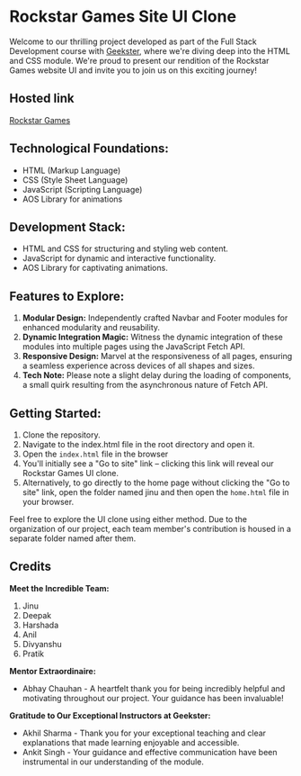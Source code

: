 # Rockstar Games Site UI Clone

Welcome to our thrilling project developed as part of the Full Stack Development course with [Geekster](https://www.geekster.in/), where we're diving deep into the HTML and CSS module. We're proud to present our rendition of the Rockstar Games website UI and invite you to join us on this exciting journey!

## Hosted link

[Rockstar Games](https://jinu-vijayan.github.io/rockstar-games-site-clone/jinu/home/home.html)

## Technological Foundations:

- HTML (Markup Language)
- CSS (Style Sheet Language)
- JavaScript (Scripting Language)
- AOS Library for animations

## Development Stack:

- HTML and CSS for structuring and styling web content.
- JavaScript for dynamic and interactive functionality.
- AOS Library for captivating animations.

## Features to Explore:

1. **Modular Design:** Independently crafted Navbar and Footer modules for enhanced modularity and reusability.
2. **Dynamic Integration Magic:** Witness the dynamic integration of these modules into multiple pages using the JavaScript Fetch API.
3. **Responsive Design:** Marvel at the responsiveness of all pages, ensuring a seamless experience across devices of all shapes and sizes.
4. **Tech Note:** Please note a slight delay during the loading of components, a small quirk resulting from the asynchronous nature of Fetch API.

## Getting Started:

1. Clone the repository.
2. Navigate to the index.html file in the root directory and open it.
3. Open the `index.html` file in the browser
4. You'll initially see a "Go to site" link – clicking this link will reveal our Rockstar Games UI clone.
5. Alternatively, to go directly to the home page without clicking the "Go to site" link, open the folder named jinu and then open the `home.html` file in your browser.

Feel free to explore the UI clone using either method. Due to the organization of our project, each team member's contribution is housed in a separate folder named after them.

## Credits

**Meet the Incredible Team:**

1. Jinu
2. Deepak
3. Harshada
4. Anil
5. Divyanshu
6. Pratik

**Mentor Extraordinaire:**

- Abhay Chauhan - A heartfelt thank you for being incredibly helpful and motivating throughout our project. Your guidance has been invaluable!

**Gratitude to Our Exceptional Instructors at Geekster:**

- Akhil Sharma - Thank you for your exceptional teaching and clear explanations that made learning enjoyable and accessible.
- Ankit Singh - Your guidance and effective communication have been instrumental in our understanding of the module.